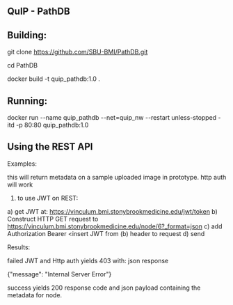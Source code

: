 ## QuIP - PathDB

## Building:

git clone https://github.com/SBU-BMI/PathDB.git

cd PathDB

docker build -t quip_pathdb:1.0 .

## Running:
docker run --name quip_pathdb --net=quip_nw --restart unless-stopped -itd -p 80:80 quip_pathdb:1.0

## Using the REST API

Examples:

this will return metadata on a sample uploaded image in prototype.  http auth will work

1) to use JWT on REST:

  a) get JWT at: https://vinculum.bmi.stonybrookmedicine.edu/jwt/token
  b) Construct HTTP GET request to https://vinculum.bmi.stonybrookmedicine.edu/node/6?_format=json
  c) add Authorization Bearer <insert JWT from (b) header to request
  d) send

Results:

failed JWT and Http auth yields 403 with: json response

{"message": "Internal Server Error"}

success yields 200 response code and json payload containing the metadata for node.
